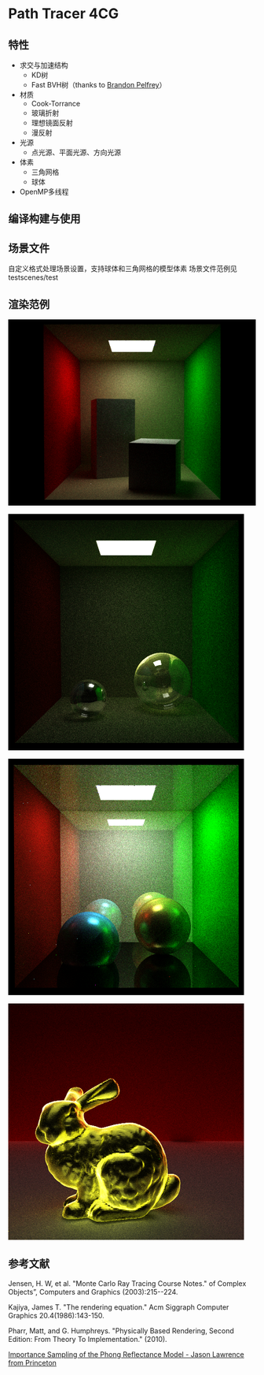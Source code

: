Path Tracer 4CG
====
特性
----
* 求交与加速结构
  - KD树
  - Fast BVH树（thanks to [Brandon Pelfrey](https://github.com/brandonpelfrey/Fast-BVH)）
* 材质
  - Cook-Torrance
  - 玻璃折射
  - 理想镜面反射
  - 漫反射
* 光源
  - 点光源、平面光源、方向光源
* 体素
  - 三角网格
  - 球体
* OpenMP多线程


编译构建与使用
-----

场景文件
-----
自定义格式处理场景设置，支持球体和三角网格的模型体素
场景文件范例见testscenes/test

渲染范例
----
![cornell_box](https://github.com/koscielny/path_tracer_4CG/raw/master/result_image/cornell_box_10.png)

![glass](https://github.com/koscielny/path_tracer_4CG/raw/master/result_image/cornell_box_12.png)

![specular_sphere](https://github.com/koscielny/path_tracer_4CG/raw/master/result_image/cornell_box_21.png)

![cook-torrance_bunny](https://github.com/koscielny/path_tracer_4CG/raw/master/result_image/bunny_29.png)


参考文献
-----
Jensen, H. W, et al. "Monte Carlo Ray Tracing Course Notes." of Complex Objects”, Computers and Graphics (2003):215--224.

Kajiya, James T. "The rendering equation." Acm Siggraph Computer Graphics 20.4(1986):143-150.

Pharr, Matt, and G. Humphreys. "Physically Based Rendering, Second Edition: From Theory To Implementation." (2010).

[Importance Sampling of the Phong Reflectance Model - Jason Lawrence from Princeton](http://www.cs.princeton.edu/courses/archive/fall12/cos526/papers/importance.pdf)